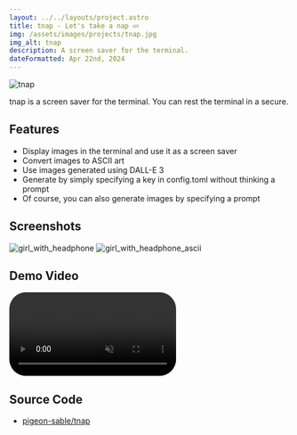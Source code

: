```yaml
---
layout: ../../layouts/project.astro
title: tnap - Let's take a nap 💤
img: /assets/images/projects/tnap.jpg
img_alt: tnap
description: A screen saver for the terminal.
dateFormatted: Apr 22nd, 2024
---
```


![tnap](/assets/images/projects/tnap.jpg)

tnap is a screen saver for the terminal. You can rest the terminal in a secure.

## Features

- Display images in the terminal and use it as a screen saver
- Convert images to ASCII art
- Use images generated using DALL-E 3
- Generate by simply specifying a key in config.toml without thinking a prompt
- Of course, you can also generate images by specifying a prompt

## Screenshots

<div class="grid items-stretch w-full grid-cols-1 my-8 gap-7 sm:gap-5 sm:grid-cols-2">
  <img src="/assets/images/projects/girl_with_headphone.png" alt="girl_with_headphone" />
  <img src="/assets/images/projects/girl_with_headphone_ascii.png" alt="girl_with_headphone_ascii" />
</div>

## Demo Video

<div>
  <video
    controls
    class="w-full"
    style="border-radius: 30px; aspect-ratio: 16 / 9;"
    autoplay="autoplay"
    muted="muted"
    loop="loop"
    ><source src="/assets/images/projects/tnap-demo.mov" type="video/mp4" />
  </video>
</div>

## Source Code
- [pigeon-sable/tnap](https://github.com/pigeon-sable/tnap)
